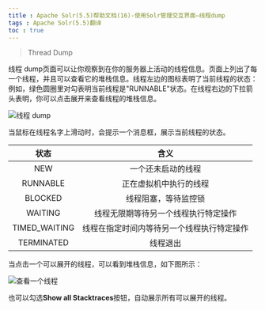 ```yaml
---
title : Apache Solr(5.5)帮助文档(16)-使用Solr管理交互界面—线程dump
tags : Apache Solr(5.5)翻译
toc : true
---
```


>Thread Dump

线程 dump页面可以让你观察到在你的服务器上活动的线程信息。页面上列出了每一个线程，并且可以查看它的堆栈信息。线程左边的图标表明了当前线程的状态：例如，绿色圆圈里对勾表明当前线程是"RUNNABLE"状态。在线程右边的下拉箭头表明，你可以点击展开来查看线程的堆栈信息。

![线程 dump](http://upload-images.jianshu.io/upload_images/1213316-1703d7fcd9a9d5fd.png?imageMogr2/auto-orient/strip%7CimageView2/2/w/1240)

当鼠标在线程名字上滑动时，会提示一个消息框，展示当前线程的状态。

|状态|含义|
|:--:|:--:|
|NEW|一个还未启动的线程|
|RUNNABLE|正在虚拟机中执行的线程|
|BLOCKED|线程阻塞，等待监控锁|
|WAITING|线程无限期等待另一个线程执行特定操作|
|TIMED_WAITING|线程在指定时间内等待另一个线程执行特定操作|
|TERMINATED|线程退出|


当点击一个可以展开的线程，可以看到堆栈信息，如下图所示：

![查看一个线程](http://upload-images.jianshu.io/upload_images/1213316-00ab80d48f736d1a.png?imageMogr2/auto-orient/strip%7CimageView2/2/w/1240)

也可以勾选**Show all Stacktraces**按钮，自动展示所有可以展开的线程。
